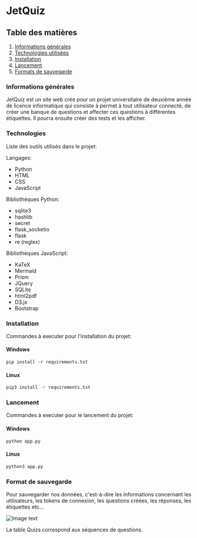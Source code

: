 
# JetQuiz

## Table des matières
1. [Informations générales](#informations-générales)
2. [Technologies utilisées](#technologies)
3. [Installation](#installation)
4. [Lancement](#lancement)
5. [Formats de sauvegarde](#format-de-sauvegarde)

### Informations générales

JetQuiz est un site web crée pour un projet universitaire de deuxième année de licence informatique qui consiste à permet à tout utilisateur connecté, de créer une banque de questions et affecter ces questions à différentes étiquettes. Il pourra ensuite créer des tests et les afficher.

### Technologies

Liste des outils utilisés dans le projet:

Langages:
* Python
* HTML
* CSS
* JavaScript 

Bibliothèques Python:
* sqlite3
* hashlib
* secret
* flask_socketio
* flask
* re (reglex)

Bibliothèques JavaScript:
* KaTeX
* Mermaid
* Prism
* JQuery
* SQLite
* html2pdf
* D3.js
* Bootstrap

### Installation

Commandes à executer pour l'installation du projet:

#### Windows
```batch
pip install -r requirements.txt
```

#### Linux
```bash
pip3 install -r requirements.txt
```

### Lancement

Commandes à executer pour le lancement du projet:

#### Windows
```batch
python app.py
```

#### Linux
```bash
python3 app.py
```

### Format de sauvegarde

Pour sauvegarder nos données, c'est-à-dire les informations concernant les utilisateurs, les tokens de connexion, les questions créées, les réponses, les étiquettes etc...

![Image text](https://zupimages.net/up/23/12/hfxt.jpg)

La table Quizs correspond aux séquences de questions.
